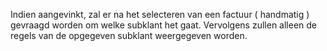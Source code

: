 Indien aangevinkt, zal er na het selecteren van een factuur ( handmatig ) gevraagd worden om welke subklant het gaat. Vervolgens zullen alleen de regels van de opgegeven subklant weergegeven worden. 